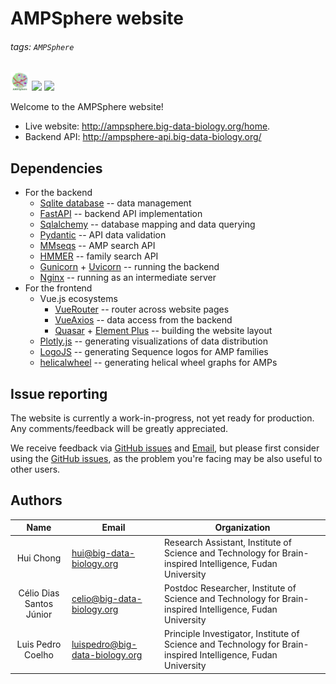 # AMPSphere website

###### tags: `AMPSphere`

<img src="https://github.com/BigDataBiology/AMPSphereWebsite/blob/main/frontend/src/assets/logo.png" style="height: 30px; width: 30px" /> ![](https://img.shields.io/badge/status-beta-yellow?style=flat-square&logo=appveyor) [![](https://img.shields.io/badge/DOI-10.5281/zenodo.4574468-brightgreen?style=flat-square&logo=appveyor)](https://doi.org/10.5281/zenodo.4574468)

Welcome to the AMPSphere website!


- Live website: http://ampsphere.big-data-biology.org/home.
- Backend API: http://ampsphere-api.big-data-biology.org/


## Dependencies

- For the backend
    - [Sqlite database](https://www.sqlite.org/index.html) -- data management
    - [FastAPI](https://fastapi.tiangolo.com/) -- backend API implementation
    - [Sqlalchemy](https://www.sqlalchemy.org/) -- database mapping and data querying
    - [Pydantic](https://pydantic-docs.helpmanual.io/) -- API data validation
    - [MMseqs](https://github.com/soedinglab/MMseqs2) -- AMP search API
    - [HMMER](http://hmmer.org/) -- family search API
    - [Gunicorn](https://gunicorn.org/) + [Uvicorn](https://www.uvicorn.org/) -- running the backend
    - [Nginx](https://www.nginx.com/) -- running as an intermediate server
- For the frontend
    - Vue.js ecosystems
        - [VueRouter](https://router.vuejs.org/) -- router across website pages
        - [VueAxios](https://www.npmjs.com/package/vue-axios) -- data access from the backend
        - [Quasar](https://quasar.dev/) + [Element Plus](https://element-plus.org/) -- building the website layout
    - [Plotly.js](https://plotly.com/javascript/) -- generating visualizations of data distribution
    - [LogoJS](https://logojs.wenglab.org/app/) -- generating Sequence logos for AMP families
    - [helicalwheel](https://github.com/clemlab/helicalwheel) -- generating helical wheel graphs for AMPs

## Issue reporting
The website is currently a work-in-progress, not yet ready for production. Any comments/feedback will be greatly appreciated. 

We receive feedback via [GitHub issues](https://github.com/BigDataBiology/AMPSphereWebsite/issues) and [Email](#Authors), but please first consider using the [GitHub issues](https://github.com/BigDataBiology/AMPSphereWebsite/issues), as the problem you're facing may be also useful to other users.

## Authors

|   Name    | Email                 | Organization                                                 |
| :-------: | --------------------- | ------------------------------------------------------------ |
| Hui Chong | hui@big-data-biology.org | Research Assistant, Institute of Science and Technology for Brain-inspired Intelligence, Fudan University |
| Célio Dias Santos Júnior | celio@big-data-biology.org | Postdoc Researcher, Institute of Science and Technology for Brain-inspired Intelligence, Fudan University |
| Luis Pedro Coelho | luispedro@big-data-biology.org  | Principle Investigator, Institute of Science and Technology for Brain-inspired Intelligence, Fudan University |

